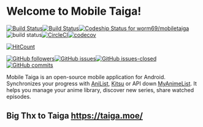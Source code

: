 # Welcome to Mobile Taiga!
[![Build Status](https://travis-ci.org/worm69/mobiletaiga.svg?branch=dev)](https://travis-ci.org/worm69/mobiletaiga)[![Build Status](https://app.bitrise.io/app/12ad3da7ea5d0726/status.svg?token=fiB7cLHNX91cw4DAd8dcNg&branch=dev)](https://app.bitrise.io/app/12ad3da7ea5d0726)[![Codeship Status for worm69/mobiletaiga](https://app.codeship.com/projects/ff636010-05f1-0137-c6b1-26c1dc1e6e4a/status?branch=dev)](/projects/325550)![build status](https://gitlab.com/worm69/mobiletaiga/badges/master/build.svg)[![CircleCI](https://circleci.com/gh/worm69/mobiletaiga/tree/dev.svg?style=svg)](https://circleci.com/gh/worm69/mobiletaiga/tree/dev)[![codecov](https://codecov.io/gh/worm69/mobiletaiga/branch/master/graph/badge.svg)](https://codecov.io/gh/worm69/mobiletaiga)

[![HitCount](http://hits.dwyl.io/worm69/mobiletaiga.svg)](http://hits.dwyl.io/worm69/mobiletaiga)



[![GitHub followers](https://img.shields.io/github/followers/worm69.svg?style=social&label=Follow&maxAge=2592000)](https://github.com/worm69?tab=followers)[![GitHub issues](https://img.shields.io/github/issues/Naereen/StrapDown.js.svg)](https://GitHub.com/worm69/mobiletaiga/issues/)[![GitHub issues-closed](https://img.shields.io/github/issues-closed/Naereen/StrapDown.js.svg)](https://GitHub.com/worm69/mobiletaiga/issues?q=is%3Aissue+is%3Aclosed)[![GitHub commits](https://img.shields.io/github/commits-since/Naereen/StrapDown.js/v1.0.0.svg)](https://GitHub.com/worm69/mobiletaiga/commit/)

Mobile Taiga is an open-source mobile application for Android.  Synchronizes your progress with [AniList](https://anilist.co/), [Kitsu](https://kitsu.io/) or API down [MyAnimeList](https://myanimelist.net/). It helps you manage your anime library, discover new series, share watched episodes.

## Big Thx to Taiga https://taiga.moe/
